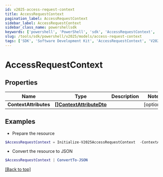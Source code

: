 ```yaml
---
id: v2025-access-request-context
title: AccessRequestContext
pagination_label: AccessRequestContext
sidebar_label: AccessRequestContext
sidebar_class_name: powershellsdk
keywords: ['powershell', 'PowerShell', 'sdk', 'AccessRequestContext', 'V2025AccessRequestContext'] 
slug: /tools/sdk/powershell/v2025/models/access-request-context
tags: ['SDK', 'Software Development Kit', 'AccessRequestContext', 'V2025AccessRequestContext']
---
```



# AccessRequestContext

## Properties

Name | Type | Description | Notes
------------ | ------------- | ------------- | -------------
**ContextAttributes** | [**[]ContextAttributeDto**](context-attribute-dto) |  | [optional] 

## Examples

- Prepare the resource
```powershell
$AccessRequestContext = Initialize-V2025AccessRequestContext  -ContextAttributes null
```

- Convert the resource to JSON
```powershell
$AccessRequestContext | ConvertTo-JSON
```


[[Back to top]](#) 

